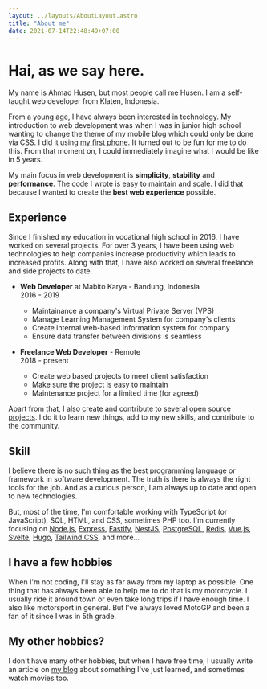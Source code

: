 ```yaml
---
layout: ../layouts/AboutLayout.astro
title: "About me"
date: 2021-07-14T22:48:49+07:00
---
```


# Hai, as we say here.

My name is Ahmad Husen, but most people call me Husen. I am a self-taught web
developer from Klaten, Indonesia.  

From a young age, I have always been interested in technology. My introduction
to web development was when I was in junior high school wanting to change the
theme of my mobile blog which could only be done via CSS. I did it using
[my first phone](https://en.wikipedia.org/wiki/Nokia_7610). It turned out to be
fun for me to do this. From that moment on, I could immediately imagine what I
would be like in 5 years.

My main focus in web development is **simplicity**, **stability** and
**performance**. The code I wrote is easy to maintain and scale. I did that
because I wanted to create the **best web experience** possible.

## Experience

Since I finished my education in vocational high school in 2016, I have worked
on several projects. For over 3 years, I have been using web technologies to
help companies increase productivity which leads to increased profits. Along
with that, I have also worked on several freelance and side projects to date.

- **Web Developer** at Mabito Karya - Bandung, Indonesia  
  2016 - 2019  
  - Maintainance a company's Virtual Private Server (VPS)
  - Manage Learning Management System for company's clients
  - Create internal web-based information system for company
  - Ensure data transfer between divisions is seamless

- **Freelance Web Developer** - Remote  
  2018 - present  
  - Create web based projects to meet client satisfaction
  - Make sure the project is easy to maintain
  - Maintenance project for a limited time (for agreed)

Apart from that, I also create and contribute to several
[open source projects](/project). I do it to learn new things,
add to my new skills, and contribute to the community.

## Skill

I believe there is no such thing as the best programming language or framework
in software development. The truth is there is always the right tools for the
job. And as a curious person, I am always up to date and open to new
technologies.

But, most of the time, I'm comfortable working with TypeScript (or JavaScript),
SQL, HTML, and CSS, sometimes PHP too. I'm currently focusing on
[Node.js](https://nodejs.org/), [Express](https://expressjs.com/),
[Fastify](https://www.fastify.io/), [NestJS](https://nestjs.com/),
[PostgreSQL](https://www.postgresql.org/), [Redis](https://redis.io/),
[Vue.js](https://vuejs.org/), [Svelte](https://svelte.dev/),
[Hugo](https://gohugo.io/), [Tailwind CSS](https://tailwindcss.com/), and more...

## I have a few hobbies

When I'm not coding, I'll stay as far away from my laptop as possible. One thing
that has always been able to help me to do that is my motorcycle. I usually ride
it around town or even take long trips if I have enough time. I also like
motorsport in general. But I've always loved MotoGP and been a fan of it since I
was in 5th grade.

## My other hobbies?

I don't have many other hobbies, but when I have free time, I usually write an
article on [my blog](/article) about
something I've just learned, and sometimes watch movies too.

